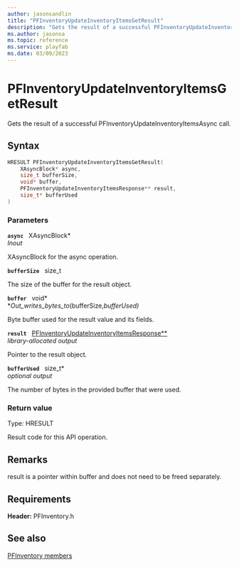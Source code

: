 ```yaml
---
author: jasonsandlin
title: "PFInventoryUpdateInventoryItemsGetResult"
description: "Gets the result of a successful PFInventoryUpdateInventoryItemsAsync call."
ms.author: jasonsa
ms.topic: reference
ms.service: playfab
ms.date: 03/09/2023
---
```


# PFInventoryUpdateInventoryItemsGetResult  

Gets the result of a successful PFInventoryUpdateInventoryItemsAsync call.  

## Syntax  
  
```cpp
HRESULT PFInventoryUpdateInventoryItemsGetResult(  
    XAsyncBlock* async,  
    size_t bufferSize,  
    void* buffer,  
    PFInventoryUpdateInventoryItemsResponse** result,  
    size_t* bufferUsed  
)  
```  
  
### Parameters  
  
**`async`** &nbsp; XAsyncBlock*  
*_Inout_*  
  
XAsyncBlock for the async operation.  
  
**`bufferSize`** &nbsp; size_t  
  
The size of the buffer for the result object.  
  
**`buffer`** &nbsp; void*  
*_Out_writes_bytes_to_(bufferSize,*bufferUsed)*  
  
Byte buffer used for the result value and its fields.  
  
**`result`** &nbsp; [PFInventoryUpdateInventoryItemsResponse**](../../pfinventorytypes/structs/pfinventoryupdateinventoryitemsresponse.md)  
*library-allocated output*  
  
Pointer to the result object.  
  
**`bufferUsed`** &nbsp; size_t*  
*optional output*  
  
The number of bytes in the provided buffer that were used.  
  
  
### Return value
Type: HRESULT
  
Result code for this API operation.
  
## Remarks  
  
result is a pointer within buffer and does not need to be freed separately.
  
## Requirements  
  
**Header:** PFInventory.h
  
## See also  
[PFInventory members](../pfinventory_members.md)  

  
  

